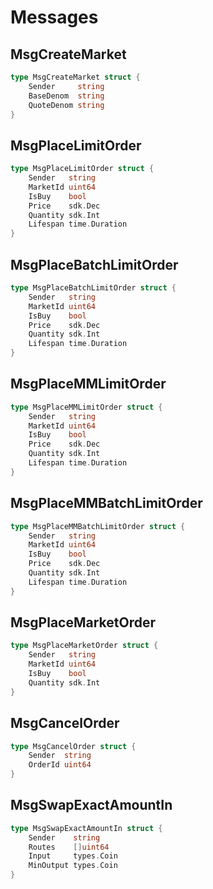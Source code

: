 <!-- order: 3 -->

# Messages

## MsgCreateMarket

```go
type MsgCreateMarket struct {
    Sender     string
    BaseDenom  string
    QuoteDenom string
}
```

## MsgPlaceLimitOrder

```go
type MsgPlaceLimitOrder struct {
    Sender   string
    MarketId uint64
    IsBuy    bool
    Price    sdk.Dec
    Quantity sdk.Int
    Lifespan time.Duration
}
```

## MsgPlaceBatchLimitOrder

```go
type MsgPlaceBatchLimitOrder struct {
    Sender   string
    MarketId uint64
    IsBuy    bool
    Price    sdk.Dec
    Quantity sdk.Int
    Lifespan time.Duration
}
```

## MsgPlaceMMLimitOrder

```go
type MsgPlaceMMLimitOrder struct {
    Sender   string
    MarketId uint64
    IsBuy    bool
    Price    sdk.Dec
    Quantity sdk.Int
    Lifespan time.Duration
}
```

## MsgPlaceMMBatchLimitOrder

```go
type MsgPlaceMMBatchLimitOrder struct {
    Sender   string
    MarketId uint64
    IsBuy    bool
    Price    sdk.Dec
    Quantity sdk.Int
    Lifespan time.Duration
}
```

## MsgPlaceMarketOrder

```go
type MsgPlaceMarketOrder struct {
    Sender   string
    MarketId uint64
    IsBuy    bool
    Quantity sdk.Int
}
```

## MsgCancelOrder

```go
type MsgCancelOrder struct {
    Sender  string
    OrderId uint64
}
```

## MsgSwapExactAmountIn

```go
type MsgSwapExactAmountIn struct {
    Sender    string
    Routes    []uint64
    Input     types.Coin
    MinOutput types.Coin
}
```
